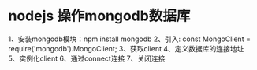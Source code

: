 # nodejs 操作mongodb数据库
1、安装mongodb模块：npm install mongodb
2、引入: const MongoClient = require('mongodb').MongoClient;
3、获取client
4、定义数据库的连接地址
5、实例化client
6、通过connect连接
7、关闭连接